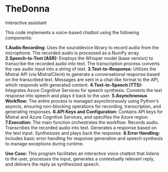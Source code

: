 # TheDonna
interactive assistant

This code implements a voice-based chatbot using the following components:

**1.Audio Recording:**
  Uses the sounddevice library to record audio from the microphone.
  The recorded audio is processed as a NumPy array.
**2.Speech-to-Text (ASR):**
  Employs the Whisper model (base version) to transcribe the recorded audio into text.
  The transcription process converts the raw audio input into a string of text.
**3.Text-to-Response:**
  Utilizes the Mistral API (via MistralClient) to generate a conversational response based on the transcribed text.
  Messages are sent in a chat-like format to the API, which responds with generated content.
**4.Text-to-Speech (TTS):**
  Integrates Azure Cognitive Services for speech synthesis.
  Converts the text response into speech and plays it back to the user.
**5.Asynchronous Workflow:**
  The entire process is managed asynchronously using Python's asyncio, ensuring non-blocking operations for recording, transcription, and generating responses.
**6.API Keys and Configuration:**
  Contains API keys for Mistral and Azure Cognitive Services, and specifies the Azure region.
**7.Execution:**
  The main function orchestrates the workflow:
    Records audio.
    Transcribes the recorded audio into text.
    Generates a response based on the text input.
    Synthesizes and plays back the response.
**8.Error Handling:**
 Includes basic error handling for response generation and speech synthesis to manage exceptions during runtime.

**Use Case:**
This program facilitates an interactive voice chatbot that listens to the user, processes the input, generates a contextually relevant reply, and delivers the reply as synthesized speech.
